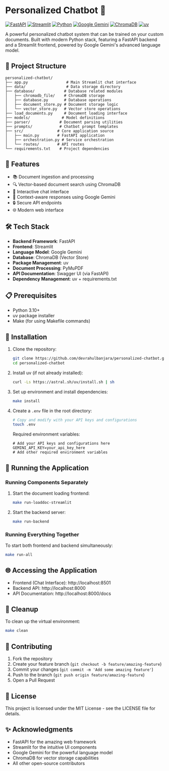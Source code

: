 # Personalized Chatbot 🤖

[![FastAPI](https://img.shields.io/badge/FastAPI-005571?style=for-the-badge&logo=fastapi)](https://fastapi.tiangolo.com/)
[![Streamlit](https://img.shields.io/badge/Streamlit-FF4B4B?style=for-the-badge&logo=streamlit&logoColor=white)](https://streamlit.io/)
[![Python](https://img.shields.io/badge/Python-3776AB?style=for-the-badge&logo=python&logoColor=white)](https://www.python.org/)
[![Google Gemini](https://img.shields.io/badge/Google%20Gemini-4285F4?style=for-the-badge&logo=google&logoColor=white)](https://deepmind.google/technologies/gemini/)
[![ChromaDB](https://img.shields.io/badge/ChromaDB-00897B?style=for-the-badge&logo=database&logoColor=white)](https://www.trychroma.com/)
[![uv](https://img.shields.io/badge/uv-Package%20Installer-blueviolet?style=for-the-badge)](https://github.com/astral-sh/uv)

A powerful personalized chatbot system that can be trained on your custom documents. Built with modern Python stack, featuring a FastAPI backend and a Streamlit frontend, powered by Google Gemini's advanced language model.

## 📁 Project Structure

```
personalized-chatbot/
├── app.py                 # Main Streamlit chat interface
├── data/                  # Data storage directory
├── database/             # Database related modules
│   ├── chromadb_file/    # ChromaDB storage
│   ├── database.py       # Database operations
│   ├── document_store.py # Document storage logic
│   └── vector_store.py   # Vector store operations
├── load_documents.py     # Document loading interface
├── models/              # Model definitions
├── parser/             # Document parsing utilities
├── prompts/            # Chatbot prompt templates
├── src/               # Core application source
│   ├── main.py        # FastAPI application
│   ├── orchestration.py # Service orchestration
│   └── routes/        # API routes
└── requirements.txt    # Project dependencies
```

## 🚀 Features

- 📚 Document ingestion and processing
- 🔍 Vector-based document search using ChromaDB
- 💬 Interactive chat interface
- 🎯 Context-aware responses using Google Gemini
- 🔒 Secure API endpoints
- 🌐 Modern web interface

## 🛠️ Tech Stack

- **Backend Framework**: FastAPI
- **Frontend**: Streamlit
- **Language Model**: Google Gemini
- **Database**: ChromaDB (Vector Store)
- **Package Management**: uv
- **Document Processing**: PyMuPDF
- **API Documentation**: Swagger UI (via FastAPI)
- **Dependency Management**: uv + requirements.txt

## 📋 Prerequisites

- Python 3.10+
- uv package installer
- Make (for using Makefile commands)

## 🔧 Installation

1. Clone the repository:

   ```bash
   git clone https://github.com/devrahulbanjara/personalized-chatbot.git
   cd personalized-chatbot
   ```

2. Install uv (if not already installed):

   ```bash
   curl -Ls https://astral.sh/uv/install.sh | sh
   ```

3. Set up environment and install dependencies:

   ```bash
   make install
   ```

4. Create a `.env` file in the root directory:

   ```bash
   # Copy and modify with your API keys and configurations
   touch .env
   ```

   Required environment variables:

   ```env
   # Add your API keys and configurations here
   GEMINI_API_KEY=your_api_key_here
   # Add other required environment variables
   ```

## 🚀 Running the Application

### Running Components Separately

1. Start the document loading frontend:

   ```bash
   make run-loaddoc-streamlit
   ```

2. Start the backend server:
   ```bash
   make run-backend
   ```

### Running Everything Together

To start both frontend and backend simultaneously:

```bash
make run-all
```

## 🌐 Accessing the Application

- Frontend (Chat Interface): http://localhost:8501
- Backend API: http://localhost:8000
- API Documentation: http://localhost:8000/docs

## 🧹 Cleanup

To clean up the virtual environment:

```bash
make clean
```

## 🤝 Contributing

1. Fork the repository
2. Create your feature branch (`git checkout -b feature/amazing-feature`)
3. Commit your changes (`git commit -m 'Add some amazing feature'`)
4. Push to the branch (`git push origin feature/amazing-feature`)
5. Open a Pull Request

## 📝 License

This project is licensed under the MIT License - see the LICENSE file for details.

## ✨ Acknowledgments

- FastAPI for the amazing web framework
- Streamlit for the intuitive UI components
- Google Gemini for the powerful language model
- ChromaDB for vector storage capabilities
- All other open-source contributors
